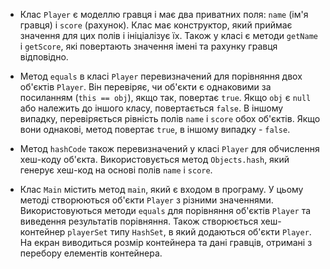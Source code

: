 - Клас `Player` є моделлю гравця і має два приватних поля: `name` (ім'я гравця) і `score` (рахунок). Клас має конструктор, який приймає значення для цих полів і ініціалізує їх. Також у класі є методи `getName` і `getScore`, які повертають значення імені та рахунку гравця відповідно.

- Метод `equals` в класі `Player` перевизначений для порівняння двох об'єктів `Player`. Він перевіряє, чи об'єкти є однаковими за посиланням (`this == obj`), якщо так, повертає `true`. Якщо `obj` є `null` або належить до іншого класу, повертається `false`. В іншому випадку, перевіряється рівність полів `name` і `score` обох об'єктів. Якщо вони однакові, метод повертає `true`, в іншому випадку - `false`.

- Метод `hashCode` також перевизначений у класі `Player` для обчислення хеш-коду об'єкта. Використовується метод `Objects.hash`, який генерує хеш-код на основі полів `name` і `score`.

- Клас `Main` містить метод `main`, який є входом в програму. У цьому методі створюються об'єкти `Player` з різними значеннями. Використовуються методи `equals` для порівняння об'єктів `Player` та виведення результатів порівняння. Також створюється хеш-контейнер `playerSet` типу `HashSet`, в який додаються об'єкти `Player`. На екран виводиться розмір контейнера та дані гравців, отримані з перебору елементів контейнера.